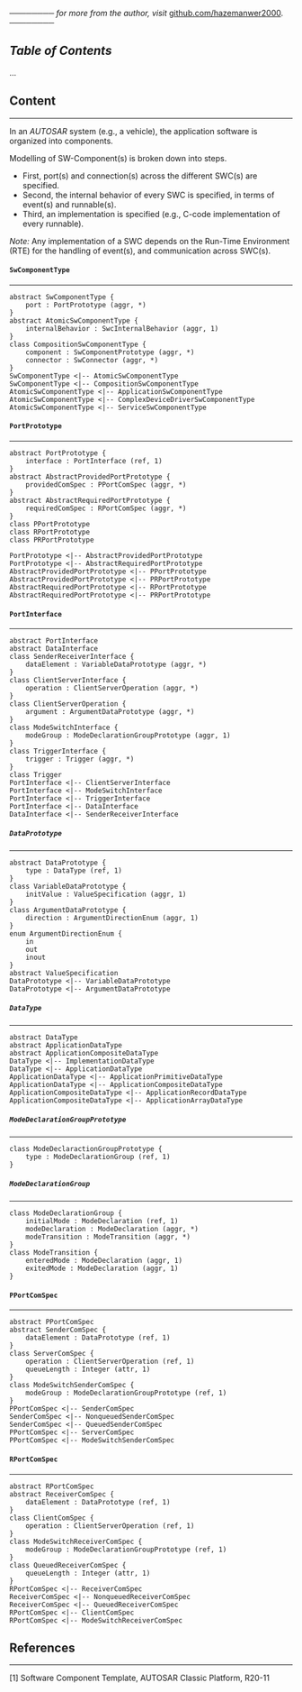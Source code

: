 ──────── *for more from the author, visit* [github.com/hazemanwer2000](https://github.com/hazemanwer2000). ────────
## *Table of Contents*
...
## Content
---
In an *AUTOSAR* system (e.g., a vehicle), the application software is organized into components.

Modelling of SW-Component(s) is broken down into steps.
* First, port(s) and connection(s) across the different SWC(s) are specified.
* Second, the internal behavior of every SWC is specified, in terms of event(s) and runnable(s).
* Third, an implementation is specified (e.g., C-code implementation of every runnable).

*Note:* Any implementation of a SWC depends on the Run-Time Environment (RTE) for the handling of event(s), and communication across SWC(s).
#### `SwComponentType`
---
```plantuml
abstract SwComponentType {
	port : PortPrototype (aggr, *)
}
abstract AtomicSwComponentType {
	internalBehavior : SwcInternalBehavior (aggr, 1)
}
class CompositionSwComponentType {
	component : SwComponentPrototype (aggr, *)
	connector : SwConnector (aggr, *)
}
SwComponentType <|-- AtomicSwComponentType
SwComponentType <|-- CompositionSwComponentType
AtomicSwComponentType <|-- ApplicationSwComponentType
AtomicSwComponentType <|-- ComplexDeviceDriverSwComponentType
AtomicSwComponentType <|-- ServiceSwComponentType
```
#### `PortPrototype`
---
```plantuml
abstract PortPrototype {
	interface : PortInterface (ref, 1)
}
abstract AbstractProvidedPortPrototype {
	providedComSpec : PPortComSpec (aggr, *)
}
abstract AbstractRequiredPortPrototype {
	requiredComSpec : RPortComSpec (aggr, *)
}
class PPortPrototype
class RPortPrototype
class PRPortPrototype

PortPrototype <|-- AbstractProvidedPortPrototype
PortPrototype <|-- AbstractRequiredPortPrototype
AbstractProvidedPortPrototype <|-- PPortPrototype
AbstractProvidedPortPrototype <|-- PRPortPrototype
AbstractRequiredPortPrototype <|-- RPortPrototype
AbstractRequiredPortPrototype <|-- PRPortPrototype
```
#### `PortInterface`
---
```plantuml
abstract PortInterface
abstract DataInterface
class SenderReceiverInterface {
	dataElement : VariableDataPrototype (aggr, *)
}
class ClientServerInterface {
	operation : ClientServerOperation (aggr, *)
}
class ClientServerOperation {
	argument : ArgumentDataPrototype (aggr, *)
}
class ModeSwitchInterface {
	modeGroup : ModeDeclarationGroupPrototype (aggr, 1)
}
class TriggerInterface {
	trigger : Trigger (aggr, *)
}
class Trigger
PortInterface <|-- ClientServerInterface
PortInterface <|-- ModeSwitchInterface
PortInterface <|-- TriggerInterface
PortInterface <|-- DataInterface
DataInterface <|-- SenderReceiverInterface
```
##### `DataPrototype`
---
```plantuml
abstract DataPrototype {
	type : DataType (ref, 1)
}
class VariableDataPrototype {
	initValue : ValueSpecification (aggr, 1)
}
class ArgumentDataPrototype {
	direction : ArgumentDirectionEnum (aggr, 1)
}
enum ArgumentDirectionEnum {
	in
	out
	inout
}
abstract ValueSpecification
DataPrototype <|-- VariableDataPrototype
DataPrototype <|-- ArgumentDataPrototype
```
##### `DataType`
---
```plantuml
abstract DataType
abstract ApplicationDataType
abstract ApplicationCompositeDataType
DataType <|-- ImplementationDataType
DataType <|-- ApplicationDataType
ApplicationDataType <|-- ApplicationPrimitiveDataType
ApplicationDataType <|-- ApplicationCompositeDataType
ApplicationCompositeDataType <|-- ApplicationRecordDataType
ApplicationCompositeDataType <|-- ApplicationArrayDataType
```
##### `ModeDeclarationGroupPrototype`
---
```plantuml
class ModeDeclaractionGroupPrototype {
	type : ModeDeclarationGroup (ref, 1)
}
```
##### `ModeDeclarationGroup`
---
```plantuml
class ModeDeclarationGroup {
	initialMode : ModeDeclaration (ref, 1)
	modeDeclaration : ModeDeclaration (aggr, *)
	modeTransition : ModeTransition (aggr, *)
}
class ModeTransition {
	enteredMode : ModeDeclaration (aggr, 1)
	exitedMode : ModeDeclaration (aggr, 1)
}
```
#### `PPortComSpec`
---
```plantuml
abstract PPortComSpec
abstract SenderComSpec {
	dataElement : DataPrototype (ref, 1)
}
class ServerComSpec {
	operation : ClientServerOperation (ref, 1)
	queueLength : Integer (attr, 1)
}
class ModeSwitchSenderComSpec {
	modeGroup : ModeDeclarationGroupPrototype (ref, 1)
}
PPortComSpec <|-- SenderComSpec
SenderComSpec <|-- NonqueuedSenderComSpec
SenderComSpec <|-- QueuedSenderComSpec
PPortComSpec <|-- ServerComSpec
PPortComSpec <|-- ModeSwitchSenderComSpec
```
#### `RPortComSpec`
---
```plantuml
abstract RPortComSpec
abstract ReceiverComSpec {
	dataElement : DataPrototype (ref, 1)
}
class ClientComSpec {
	operation : ClientServerOperation (ref, 1)
}
class ModeSwitchReceiverComSpec {
	modeGroup : ModeDeclarationGroupPrototype (ref, 1)
}
class QueuedReceiverComSpec {
	queueLength : Integer (attr, 1)
}
RPortComSpec <|-- ReceiverComSpec
ReceiverComSpec <|-- NonqueuedReceiverComSpec
ReceiverComSpec <|-- QueuedReceiverComSpec
RPortComSpec <|-- ClientComSpec
RPortComSpec <|-- ModeSwitchReceiverComSpec
```
## References
---
[1] Software Component Template, AUTOSAR Classic Platform, R20-11